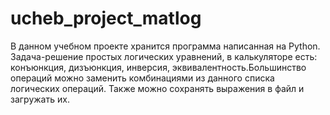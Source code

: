 # ucheb_project_matlog
В данном учебном проекте хранится программа написанная на Python. Задача-решение простых логических уравнений, в калькуляторе есть: конъюнкция, дизъюнкция, инверсия, эквивалентность.Большинство операций можно заменить комбинациями из данного списка логических операций. Также можно сохранять выражения в файл и загружать их.
